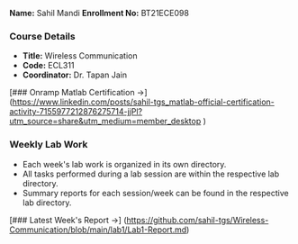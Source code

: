 **Name:** Sahil Mandi
**Enrollment No:** BT21ECE098

### Course Details
- **Title:** Wireless Communication
- **Code:** ECL311
- **Coordinator:** Dr. Tapan Jain

[### Onramp Matlab Certification ->] (https://www.linkedin.com/posts/sahil-tgs_matlab-official-certification-activity-7155977212876275714-jjPl?utm_source=share&utm_medium=member_desktop )


### Weekly Lab Work
- Each week's lab work is organized in its own directory.
- All tasks performed during a lab session are within the respective lab directory.
- Summary reports for each session/week can be found in the respective lab directory.

[### Latest Week's Report ->] (https://github.com/sahil-tgs/Wireless-Communication/blob/main/lab1/Lab1-Report.md)
